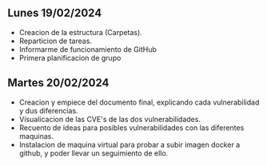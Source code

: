 
 ## Lunes 19/02/2024
 
- Creacion de la estructura (Carpetas).
- Reparticion de tareas.
- Informarme de funcionamiento de GitHub
- Primera planificacion de grupo 

 ## Martes 20/02/2024
 
- Creacion y empiece del documento final, explicando cada vulnerabilidad y dus diferencias.
- Visualicacion de las CVE's de las dos vulnerabilidades.
- Recuento de ideas para posibles vulnerabilidades con las diferentes maquinas.
- Instalacion de maquina virtual para probar a subir imagen docker a github, y poder llevar un seguimiento de ello.


